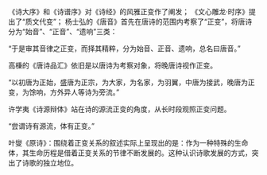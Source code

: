 《诗大序》和《诗谱序》对《诗经》的风雅正变作了阐发；
《文心雕龙·时序》提出了“质文代变”；
杨士弘的《唐音》首先在唐诗的范围内考察了“正变”，将唐诗分为“始音”、“正音”、“遗响”三类：

“于是审其音律之正变，而择其精粹，分为始音、正音、遗响，总名曰唐音。”

高棅的《唐诗品汇》依旧是以唐诗为考察对象，将晚唐诗视作正变。

“以初唐为正始，盛唐为正宗，为大家，为名家，为羽翼，中唐为接武，晚唐为正变，为馀响，方外异人等诗为旁流。”

许学夷《诗源辩体》站在诗的源流正变的角度，从长时段观照正变问题。

“尝谓诗有源流，体有正变。”

叶燮《原诗》：围绕着正变关系的叙述实际上呈现出的是：作为一种特殊的生命体，其生命历程是借着正变关系的节律不断发展的。这种认识诗歌发展的方式，突出了诗歌的独立地位。






